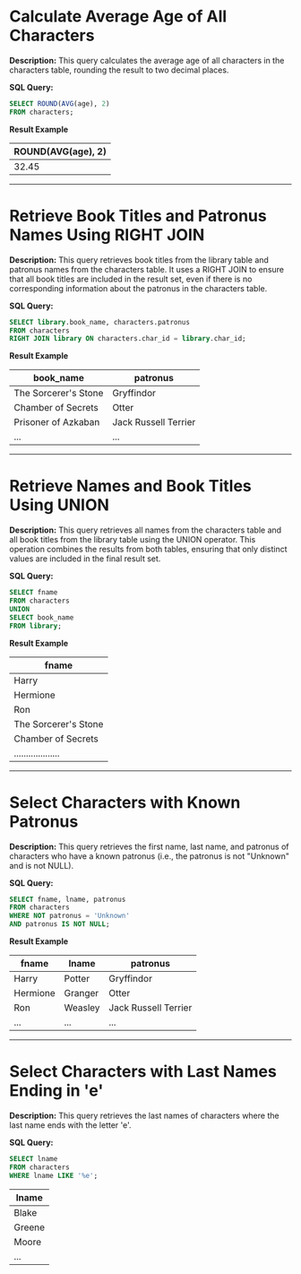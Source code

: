 # Calculate Average Age of All Characters

**Description:**
This query calculates the average age of all characters in the characters table, rounding the result to two decimal places.

**SQL Query:**

```sql
SELECT ROUND(AVG(age), 2) 
FROM characters;
  ```

**Result Example**

| ROUND(AVG(age), 2)|
|-------------------|
|       32.45       |

------------------------------------------------------------------------------------------

# Retrieve Book Titles and Patronus Names Using RIGHT JOIN

**Description:**
This query retrieves book titles from the library table and patronus names from the characters table. It uses a RIGHT JOIN to ensure that all book titles are included in the result set, even if there is no corresponding information about the patronus in the characters table.

**SQL Query:**

```sql
SELECT library.book_name, characters.patronus
FROM characters
RIGHT JOIN library ON characters.char_id = library.char_id;

  ```

**Result Example**

|   book_name           |     patronus        |
|-----------------------|---------------------|
| The Sorcerer's Stone  | Gryffindor          |
| Chamber of Secrets    |  Otter              |
| Prisoner of Azkaban   | Jack Russell Terrier|
| ...                   | ...                 |

------------------------------------------------------------------------------------------

# Retrieve Names and Book Titles Using UNION

**Description:**
This query retrieves all names from the characters table and all book titles from the library table using the UNION operator. This operation combines the results from both tables, ensuring that only distinct values are included in the final result set.

**SQL Query:**

```sql
SELECT fname 
FROM characters
UNION 
SELECT book_name 
FROM library;

  ```

**Result Example**

| fname               |
|----------           |
| Harry               | 
| Hermione            |
| Ron                 |
| The Sorcerer's Stone| 
| Chamber of Secrets  |
| ................... |

-----------------------------------------------------------------------------------------

# Select Characters with Known Patronus

**Description:**
This query retrieves the first name, last name, and patronus of characters who have a known patronus (i.e., the patronus is not "Unknown" and is not NULL).

**SQL Query:**

```sql
SELECT fname, lname, patronus
FROM characters
WHERE NOT patronus = 'Unknown'
AND patronus IS NOT NULL;
  ```

**Result Example**

| fname   | lname   | patronus               |
|---------|---------|------------------------|
| Harry   | Potter  | Gryffindor             |
| Hermione| Granger | Otter                  |
| Ron     | Weasley | Jack Russell Terrier   |
| ...     | ...     | ...                    |

-----------------------------------------------------------------------------------------

# Select Characters with Last Names Ending in 'e'

**Description:**
This query retrieves the last names of characters where the last name ends with the letter 'e'.

**SQL Query:**

```sql
SELECT lname
FROM characters
WHERE lname LIKE '%e';

```

| lname    |
|----------|
| Blake    |
| Greene   |
| Moore    |
| ...      |

